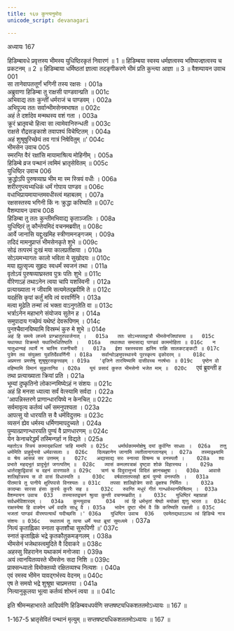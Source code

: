 ```yaml
---
title: १६७ कुन्त्यनुमोदः
unicode_script: devanagari

---
```



अध्यायः 167

हिडिम्बावधे प्रवृत्तस्य भीमस्य युधिष्ठिरकृतं निवारणं ॥ 1 ॥ हिडिम्बया स्वस्य धर्मज्ञत्वस्य भविष्यज्ज्ञत्वस्य च प्रकटनम् ॥ 2 ॥ हिडिम्बाया धर्मिष्ठतां ज्ञात्वा तदङ्गीकरणे भीमं प्रति कुन्त्या आज्ञा ॥ 3 ॥
वैशम्पायन उवाच 	001  
सा तानेवापतत्तूर्णं भगिनी तस्य रक्षसः ।	001a  
अब्रुवाणा हिडिम्बा तु राक्षसी पाण्डवान्प्रति ॥	001c  
अभिवाद्य ततः कुन्तीं धर्मराजं च पाण्डवम् ।	002a  
अभिपूज्य ततः सर्वान्भीमसेनमभाषत ॥	002c  
अहं ते दर्शादेव मन्मथस्य वशं गता ।	003a  
क्रूरं भ्रातृवचो हित्वा सा त्वामेवानिरुन्धती ॥	003c  
राक्षसे रौद्रसङ्काशे तवापश्यं विचेष्टितम् ।	004a  
अहं शुश्रूषुरिच्छेयं तव गात्रं निषेवितुम् ॥'	004c  
भीमसेन उवाच 	005  
स्मरन्ति वैरं रक्षांसि मायामाश्रित्य मोहिनीम् ।	005a  
हिडिम्बे व्रज पन्थानं त्वमिमं भ्रातृसेवितम् ॥	005c  
युधिष्ठिर उवाच 	006  
क्रुद्धोऽपि पुरुषव्याघ्र भीम मा स्म स्त्रियं वधीः ।	006a  
शरीरगुप्त्यभ्यधिकं धर्मं गोपाय पाण्डव ॥	006c  
वधाभिप्रायमायान्तमवधीस्त्वं महाबलम् ।	007a  
रक्षसस्तस्य भगिनी किं नः क्रुद्धा करिष्यति ॥	007c  
वैशम्पायन उवाच 	008  
हिडिम्बा तु ततः कुन्तीमभिवाद्य कृताञ्जलिः ।	008a  
युधिष्ठिरं तु कौन्तेयमिदं वचनमब्रवीत् ॥	008c  
आर्ये जानासि यद्दुःखमिह स्त्रीणामनङ्गजम् ।	009a  
तदिदं मामनुप्राप्तं भीमसेनकृते शुभे ॥	009c  
सोढं तत्परमं दुःखं मया कालप्रतीक्षया ।	010a  
सोऽयमभ्यागतः कालो भविता मे सुखोदयः ॥	010c  
मया ह्युत्सृज्य सुहृदः स्वधर्मं स्वजनं तथा ।	011a  
वृतोऽयं पुरुषव्याघ्रस्तव पुत्रः पतिः शुभे ॥	011c  
वीरेणाऽहं तथाऽनेन त्वया चापि यशस्विनी ।	012a  
प्रत्याख्याता न जीवामि सत्यमेतद्ब्रवीमि ते ॥	012c  
यदर्हसि कृपां कर्तुं मयि त्वं वरवर्णिनि ।	013a  
मत्वा मूढेति तन्मां त्वं भक्ता वाऽनुगतेति वा ॥	013c  
भर्त्राऽनेन महाभागे संयोजय सुतेन ह ।	014a  
समुपादाय गच्छेयं यथेष्टं देवरूपिणम् ।	014c  
पुनश्चैवानयिष्यामि विस्रम्भं कुरु मे शुभे ॥	014e  
`अहं हि समये लप्स्ये प्राग्भ्रातुरपवर्जनात् ।	015a  
ततः सोऽभ्यपतद्रात्रौ भीमसेनजिघांसया ॥	015c  
यथायथा विक्रमते यथारिमधितिष्ठति ।	016a  
तथातथा समासाद्य पाण्डवं काममोहिता ॥	016c  
न यातुधान्यहं त्वार्ये न चास्मि रजनीचरी ।	017a  
ईशा रक्षस्स्वसा ह्यस्मि राज्ञि सालकटङ्कटी ॥	017c  
पुत्रेण तव संयुक्ता युवतिर्देववर्णिनी ।	018a  
सर्वान्वोऽहमुपस्थास्ये पुरस्कृत्य वृकोदरम् ॥	018c  
अप्रमत्ता प्रमत्तेषु शुश्रूषुरसकृत्त्वहम् ।	019a  
'वृजिने तारयिष्यामि दासीवच्च नरर्षभाः ॥	019c  
पृष्ठेन वो वहिष्यामि विमानं सुकृतानिव ।	020a  
यूयं प्रसादं कुरुत भीमसेनो भजेत माम् ॥	020c  
`एवं ब्रुवन्ती ह तथा प्रत्याख्याता क्रियां प्रति ।	021a  
भूम्यां दुष्कृतिनो लोकान्गमिष्येऽहं न संशयः ॥	021c  
अहं हि मनसा ध्यात्वा सर्वं वेत्स्यामि सर्वदा ।	022a  
'आपन्निस्तरणे प्राणान्धारयिष्ये न केनचित् ॥	022c  
सर्वमावृत्य कर्तव्यं धर्मं समनुपश्यता ।	023a  
आपत्सु यो धारयति स वै धर्मविदुत्तमः ॥	023c  
व्यसनं ह्येव धर्मस्य धर्मिणामापदुच्यते ।	024a  
पुम्यात्प्राणान्धारयति पुण्यं वै प्राणधारणम् ॥	024c  
येन केनाचरेद्धर्मं तस्मिन्गर्हा न विद्यते ।	025a  
`महतोऽत्र स्त्रियं कामाद्बाधितां त्राहि मामपि ॥	025c  
धर्मार्थकाममोक्षेषु दयां कुर्वन्ति साधवः ।	026a  
तत्तु धर्ममिति प्राहुर्मुनयो धर्मवत्सलाः ॥	026c  
दिव्यज्ञानेन जानामि व्यतीतानागतानहम् ।	027a  
तस्माद्वक्ष्यामि वः श्रेय आसन्नं सर उत्तमम् ॥	027c  
अद्यासाद्य सरः स्नात्वा विश्रम्य च वनस्पतौ ।	028a  
श्वः प्रभाते महद्भूतं प्रादुर्भूतं जगत्पतिम् ॥	028c  
व्यासं कमलपत्राक्षं दृष्ट्वा शोकं विहास्यथ ।	029a  
धार्तराष्ट्राद्विवासं च दहनं वारणावते ॥	029c  
त्राणं च विदुरात्तुभ्यं विदितं ज्ञानचक्षुषा ।	030a  
आवासे शालिहोत्रस्य स वो वासं विधास्यति ॥	030c  
वर्षवातातपसहो ह्ययं पुण्यो वनस्पतिः ।	031a  
पीतमात्रे तु पानीये क्षुत्पिपासे विनश्यतः ॥	031c  
तपसा शालिहोत्रेण सरो वृक्षश्च निर्मितः ।	032a  
कादम्बाः सारसा हंसाः कुरर्यः कुररैः सह ॥	032c  
रुवन्ति मधुरं गीतं गान्धर्वस्वनमिश्रितम् ।	033a  
वैशम्पायन उवाच 	033  
तस्यास्तद्वचनं श्रुत्वा कुन्ती वचनमब्रवीत् ॥	033c  
युधिष्ठिरं महाप्राज्ञं सर्वधर्मविशारदम् ।	034a  
कुन्त्युवाच 	034  
त्वं हि धर्मभृतां श्रेष्ठो मयोक्तं शृणु भारत ॥	034c  
राक्षस्येषा हि वाक्येन धर्मं वदति साधु वै ।	035a  
भावेन दुष्टा भीमं वै किं करिष्यति राक्षसी ॥	035c  
भजतां पाण्डवं वीरमपत्यार्थं यदीच्छसि ।'	036a  
युधिष्ठिर उवाच 	036  
एवमेतद्यथाऽऽत्थ त्वं हिडिम्बे नात्र संशयः ॥	036c  
स्थातव्यं तु त्वया धर्मे यथा ब्रूयां सुमध्यमे ।`	037a  
नित्यं कृताह्निका स्नाता कृतशौचा सुरूपिणी ॥'	037c  
स्नातं कृताह्निकं भद्रे कृतकौतुकमङ्गलम् ।	038a  
भीमसेनं भजेथास्त्वमुदिते वै दिवाकरे ॥	038c  
अहस्सु विहरानेन यथाकामं मनोजवा ।	039a  
अयं त्वानयितव्यस्ते भीमसेनः सदा निशि ॥	039c  
प्राक्सन्ध्यातो विमोक्तव्यो रक्षितव्यश्च नित्यशः ।	040a  
एवं रमस्व भीमेन यावद्गर्भस्य वेदनम् ॥	040c  
एष ते समयो भद्रे शुश्रूषा चाप्रमत्तया ।	041a  
नित्यानुकूलया भूत्वा कर्तव्यं शोभनं त्वया ॥ ॥	041c  

इति श्रीमन्महाभारते आदिपर्वणि हिडिम्बवधपर्वणि सप्तषष्ट्यधिकशततमोऽध्यायः ॥ 167 ॥

1-167-5 भ्रातृसेवितं पन्थानं मृत्युम् ॥ सप्तषष्ट्यधिकशततमोऽध्यायः ॥ 167 ॥